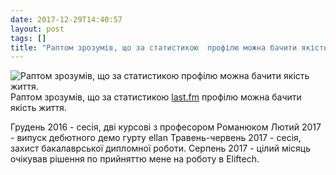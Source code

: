 ```yaml
---
date: 2017-12-29T14:40:57
layout: post
tags: []
title: "Раптом зрозумів, що за статистикою  профілю можна бачити якість життя."
---
```

![Раптом зрозумів, що за статистикою  профілю можна бачити якість життя.](https://www.last.fm/static/images/lastfm_logo_facebook.15d8133be114.png)
Раптом зрозумів, що за статистикою [last.fm](last.fm) профілю можна бачити якість життя.

Грудень 2016 - сесія, дві курсові з професором Романюком
Лютий 2017 - випуск дебютного демо гурту ellan
Травень-червень 2017 - сесія, захист бакалаврської дипломної роботи.
Серпень 2017 - цілий місяць очікував рішення по прийняттю мене на роботу в Eliftech.
